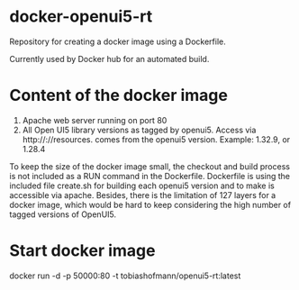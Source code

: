 # docker-openui5-rt

Repository for creating a docker image using a Dockerfile.

Currently used by Docker hub for an automated build.

# Content of the docker image

1. Apache web server running on port 80
2. All Open UI5 library versions as tagged by openui5. Access via http://<dockerhost>:<port>/<version>/resources. <version> comes from the openui5 version. Example: 1.32.9, or 1.28.4

To keep the size of the docker image small, the checkout and build process is not included as a RUN command in the Dockerfile. Dockerfile is using the included file create.sh for building each openui5 version and to make is accessible via apache. Besides, there is the limitation of 127 layers for a docker image, which would be hard to keep considering the high number of tagged versions of OpenUI5.

# Start docker image

docker run -d -p 50000:80 -t tobiashofmann/openui5-rt:latest
